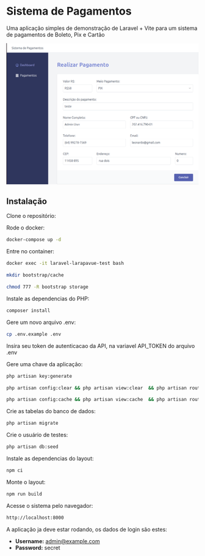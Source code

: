 # Sistema de Pagamentos

Uma aplicação simples de demonstração de Laravel + Vite para um sistema de pagamentos de Boleto, Pix e Cartão

![print](public/images/print.png)

## Instalação

Clone o repositório:

Rode o docker:

```sh
docker-compose up -d
```

Entre no container:

```sh
docker exec -it laravel-larapavue-test bash
```

```sh
mkdir bootstrap/cache
```

```sh
chmod 777 -R bootstrap storage
```

Instale as dependencias do PHP:

```sh
composer install
```

Gere um novo arquivo .env:

```sh
cp .env.example .env
```

Insira seu token de autenticacao da API, na variavel API_TOKEN do arquivo .env 

Gere uma chave da aplicação:

```sh
php artisan key:generate
```

```sh
php artisan config:clear && php artisan view:clear  && php artisan route:clear
```

```sh
php artisan config:cache && php artisan view:cache  && php artisan route:cache
```

Crie as tabelas do banco de dados:

```sh
php artisan migrate
```

Crie o usuário de testes:

```sh
php artisan db:seed
```

Instale as dependencias do layout:

```sh
npm ci
```

Monte o layout:

```sh
npm run build
```

Acesse o sistema pelo navegador:

```sh
http://localhost:8000
```

A aplicação ja deve estar rodando, os dados de login são estes:

- **Username:** admin@example.com
- **Password:** secret

